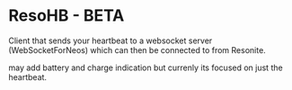 
# ResoHB - BETA
Client that sends your heartbeat to a websocket server (WebSocketForNeos)
which can then be connected to from Resonite.

may add battery and charge indication but currenly its focused on just the heartbeat.